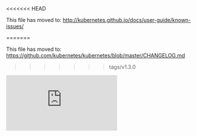 <!-- BEGIN MUNGE: UNVERSIONED_WARNING -->


<!-- END MUNGE: UNVERSIONED_WARNING -->
<<<<<<< HEAD

This file has moved to: http://kubernetes.github.io/docs/user-guide/known-issues/

=======

This file has moved to: https://github.com/kubernetes/kubernetes/blob/master/CHANGELOG.md
>>>>>>> tags/v1.3.0



<!-- BEGIN MUNGE: IS_VERSIONED -->
<!-- TAG IS_VERSIONED -->
<!-- END MUNGE: IS_VERSIONED -->


<!-- BEGIN MUNGE: GENERATED_ANALYTICS -->
[![Analytics](https://kubernetes-site.appspot.com/UA-36037335-10/GitHub/docs/user-guide/known-issues.md?pixel)]()
<!-- END MUNGE: GENERATED_ANALYTICS -->

